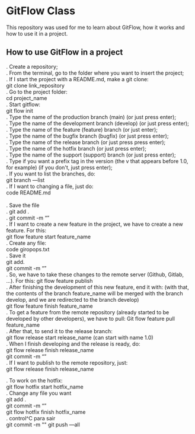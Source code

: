 # GitFlow Class

This repository was used for me to learn about GitFlow, how it works and how to use it in a project.

## How to use GitFlow in a project 

. Create a repository;<br />
. From the terminal, go to the folder where you want to insert the project;<br />
. If I start the project with a README.md, make a git clone:<br />
git clone link_repository<br />
. Go to the project folder:<br />
cd project_name<br />
. Start gitflow: <br />
git flow init<br />
. Type the name of the production branch (main) (or just press enter);<br />
. Type the name of the development branch (develop) (or just press enter);<br />
. Type the name of the feature (feature) branch (or just enter);<br />
. Type the name of the bugfix branch (bugfix) (or just press enter);<br />
. Type the name of the release branch (or just press press enter);<br />
. Type the name of the hotfix branch (or just press enter);<br />
. Type the name of the support (support) branch (or just press enter);<br />
. Type if you want a prefix tag in the version (the v that appears before 1.0, for example) (if you don't, just press enter);<br />
. If you want to list the branches, do:<br />
git branch —list<br />
. If I want to changing a file, just do:<br />
code README.md<br />
<br />
. Save the file<br />
. git add .<br />
. git commit -m “”<br />
. If I want to create a new feature in the project, we have to create a new feature. For this:<br />
git flow feature start feature_name<br />
. Create any file:<br />
code giropops.txt<br />
. Save it<br />
git add.<br />
git commit -m “”<br />
. So, we have to take these changes to the remote server (Github, Gitlab, ...). For this:
git flow feature publish<br />
. After finishing the development of this new feature, end it with: (with that, the contents of the branch feature_name will be merged with the branch develop, and we are redirected to the branch develop)<br />
git flow feature finish feature_name<br />
. To get a feature from the remote repository (already started to be developed by other developers), we have to pull:
Git flow feature pull feature_name<br />
. After that, to send it to the release branch:<br />
git flow release start release_name (can start with name 1.0)<br />
. When I finish developing and the release is ready, do:<br />
git flow release finish release_name<br />
git commit -m “”<br />
. If I want to publish to the remote repository, just:<br />
git flow release finish release_name<br />

. To work on the hotfix:<br />
git flow hotfix start hotfix_name<br />
. Change any file you want<br />
git add .<br />
git commit -m “”<br />
git flow hotfix finish hotfix_name<br />
. control^C para sair<br />
git commit -m ""
git push —all<br />